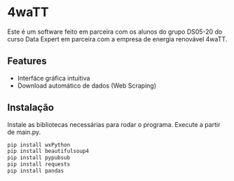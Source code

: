 # 4waTT

Este é um software feito em parceira com os alunos do grupo DS05-20 do curso Data Expert em parceira com a empresa de energia renovável 4waTT.

## Features
- Interfáce gráfica intuitiva
- Download automático de dados (Web Scraping)

## Instalação

Instale as bibliotecas necessárias para rodar o programa. Execute a partir de main.py.

```sh
pip install wxPython
pip install beautifulsoup4
pip install pypubsub
pip install requests
pip install pandas
```
